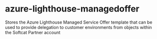 # azure-lighthouse-managedoffer
Stores the Azure Lighthouse Managed Service Offer template that can be used to provide delegation to customer environments from objects within the Softcat Partner account
